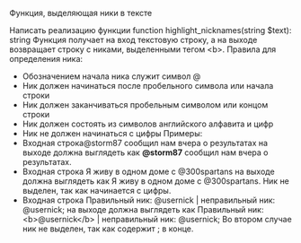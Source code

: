 Функция, выделяющая ники в тексте</p>
Написать реализацию функции function highlight_nicknames(string $text): string
Функция получает на вход текстовую строку, а на выходе возвращает строку с никами,
выделенными тегом \<b>.
Правила для определения ника:
- Обозначением начала ника служит символ @
- Ник должен начинаться после пробельного символа или начала строки
- Ник должен заканчиваться пробельным символом или концом строки
- Ник должен состоять из символов английского алфавита и цифр
- Ник не должен начинаться с цифры
Примеры:
- Входная строка@storm87 сообщил нам вчера о результатах на выходе должна
выглядеть как <b>@storm87</b> сообщил нам вчера о результатах.
- Входная строка Я живу в одном доме с @300spartans на выходе должна
выглядеть как Я живу в одном доме с @300spartans. Ник не выделен, так как
начинается с цифры.
- Входная строка Правильный ник: @usernick | неправильный ник: @usernick;
на выходе должна выглядеть как Правильный ник: \<b>@usernick\</b> |
неправильный ник: @usernick; Во втором случае ник не выделен, так как
содержит ; в конце.
